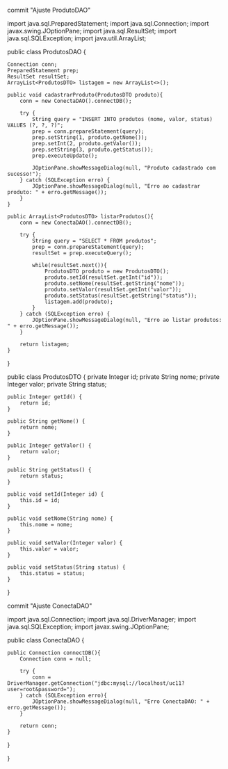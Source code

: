 commit "Ajuste ProdutoDAO"

import java.sql.PreparedStatement;
import java.sql.Connection;
import javax.swing.JOptionPane;
import java.sql.ResultSet;
import java.sql.SQLException;
import java.util.ArrayList;

public class ProdutosDAO {

    Connection conn;
    PreparedStatement prep;
    ResultSet resultSet;
    ArrayList<ProdutosDTO> listagem = new ArrayList<>();

    public void cadastrarProduto(ProdutosDTO produto){
        conn = new ConectaDAO().connectDB();

        try {
            String query = "INSERT INTO produtos (nome, valor, status) VALUES (?, ?, ?)";
            prep = conn.prepareStatement(query);
            prep.setString(1, produto.getNome());
            prep.setInt(2, produto.getValor());
            prep.setString(3, produto.getStatus());
            prep.executeUpdate();

            JOptionPane.showMessageDialog(null, "Produto cadastrado com sucesso!");
        } catch (SQLException erro) {
            JOptionPane.showMessageDialog(null, "Erro ao cadastrar produto: " + erro.getMessage());
        }
    }

    public ArrayList<ProdutosDTO> listarProdutos(){
        conn = new ConectaDAO().connectDB();

        try {
            String query = "SELECT * FROM produtos";
            prep = conn.prepareStatement(query);
            resultSet = prep.executeQuery();

            while(resultSet.next()){
                ProdutosDTO produto = new ProdutosDTO();
                produto.setId(resultSet.getInt("id"));
                produto.setNome(resultSet.getString("nome"));
                produto.setValor(resultSet.getInt("valor"));
                produto.setStatus(resultSet.getString("status"));
                listagem.add(produto);
            }
        } catch (SQLException erro) {
            JOptionPane.showMessageDialog(null, "Erro ao listar produtos: " + erro.getMessage());
        }

        return listagem;
    }
}

public class ProdutosDTO {
    private Integer id;
    private String nome;
    private Integer valor;
    private String status;

    public Integer getId() {
        return id;
    }

    public String getNome() {
        return nome;
    }

    public Integer getValor() {
        return valor;
    }

    public String getStatus() {
        return status;
    }

    public void setId(Integer id) {
        this.id = id;
    }

    public void setNome(String nome) {
        this.nome = nome;
    }

    public void setValor(Integer valor) {
        this.valor = valor;
    }

    public void setStatus(String status) {
        this.status = status;
    }

}

commit "Ajuste ConectaDAO"

import java.sql.Connection;
import java.sql.DriverManager;
import java.sql.SQLException;
import javax.swing.JOptionPane;

public class ConectaDAO {

    public Connection connectDB(){
        Connection conn = null;

        try {
            conn = DriverManager.getConnection("jdbc:mysql://localhost/uc11?user=root&password=");
        } catch (SQLException erro){
            JOptionPane.showMessageDialog(null, "Erro ConectaDAO: " + erro.getMessage());
        }

        return conn;
    }
}


}

